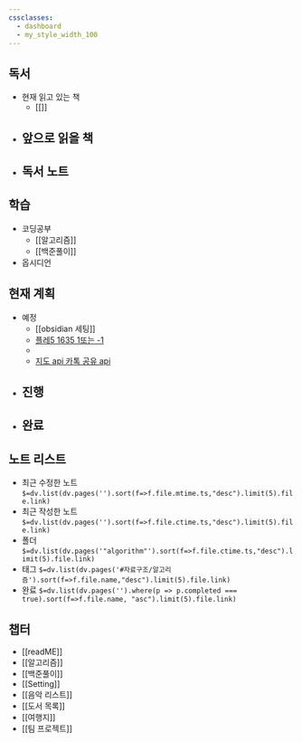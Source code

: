 ```yaml
---
cssclasses:
  - dashboard
  - my_style_width_100
---
```


## 독서
- 현재 읽고 있는 책
	- [[]]
- 앞으로 읽을 책
	- 
- 독서 노트
	- 



## 학습
- 코딩공부
	- [[알고리즘]]
	- [[백준풀이]]
- 옵시디언


## 현재 계획
- 예정
	- [[obsidian 세팅]]
	- [플레5 1635 1또는 -1](https://www.acmicpc.net/problem/1635)
	- 
	- [지도 api 카톡 공유 api](https://velog.io/@cadenzah/wedding-invitation-review)
- 진행
	- 
- 완료
	-  

## 노트 리스트
- 최근 수정한 노트 
`$=dv.list(dv.pages('').sort(f=>f.file.mtime.ts,"desc").limit(5).file.link)`
- 최근 작성한 노트
`$=dv.list(dv.pages('').sort(f=>f.file.ctime.ts,"desc").limit(5).file.link)`
- 폴더
`$=dv.list(dv.pages('"algorithm"').sort(f=>f.file.ctime.ts,"desc").limit(5).file.link)`
- 태그
`$=dv.list(dv.pages('#자료구조/알고리즘').sort(f=>f.file.name,"desc").limit(5).file.link)`
- 완료
`$=dv.list(dv.pages('').where(p => p.completed === true).sort(f=>f.file.name, "asc").limit(5).file.link)`

## 챕터
- [[readME]]
- [[알고리즘]]
- [[백준풀이]]
- [[Setting]]
- [[음악 리스트]]
- [[도서 목록]]
- [[여행지]]
- [[팀 프로젝트]]